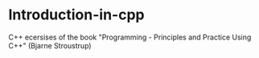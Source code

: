 # Introduction-in-cpp
C++ ecersises of the book "Programming - Principles and Practice Using C++" (Bjarne Stroustrup)
